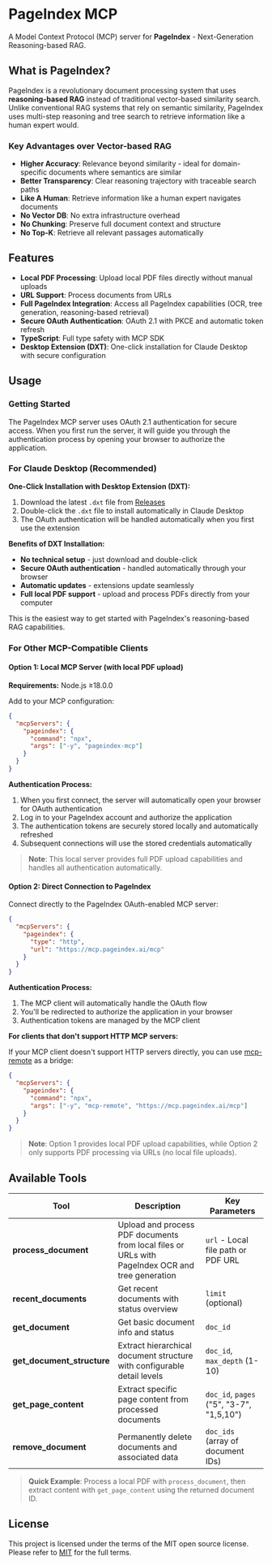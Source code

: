 # PageIndex MCP

A Model Context Protocol (MCP) server for **PageIndex** - Next-Generation Reasoning-based RAG.

## What is PageIndex?

PageIndex is a revolutionary document processing system that uses **reasoning-based RAG** instead of traditional vector-based similarity search. Unlike conventional RAG systems that rely on semantic similarity, PageIndex uses multi-step reasoning and tree search to retrieve information like a human expert would.

### Key Advantages over Vector-based RAG

- **Higher Accuracy**: Relevance beyond similarity - ideal for domain-specific documents where semantics are similar
- **Better Transparency**: Clear reasoning trajectory with traceable search paths
- **Like A Human**: Retrieve information like a human expert navigates documents
- **No Vector DB**: No extra infrastructure overhead
- **No Chunking**: Preserve full document context and structure
- **No Top-K**: Retrieve all relevant passages automatically

## Features

- **Local PDF Processing**: Upload local PDF files directly without manual uploads
- **URL Support**: Process documents from URLs
- **Full PageIndex Integration**: Access all PageIndex capabilities (OCR, tree generation, reasoning-based retrieval)
- **Secure OAuth Authentication**: OAuth 2.1 with PKCE and automatic token refresh
- **TypeScript**: Full type safety with MCP SDK
- **Desktop Extension (DXT)**: One-click installation for Claude Desktop with secure configuration

## Usage

### Getting Started

The PageIndex MCP server uses OAuth 2.1 authentication for secure access. When you first run the server, it will guide you through the authentication process by opening your browser to authorize the application.

### For Claude Desktop (Recommended)

**One-Click Installation with Desktop Extension (DXT):**

1. Download the latest `.dxt` file from [Releases](https://github.com/VectifyAI/pageindex-mcp/releases)
2. Double-click the `.dxt` file to install automatically in Claude Desktop
3. The OAuth authentication will be handled automatically when you first use the extension

**Benefits of DXT Installation:**

- **No technical setup** - just download and double-click
- **Secure OAuth authentication** - handled automatically through your browser
- **Automatic updates** - extensions update seamlessly
- **Full local PDF support** - upload and process PDFs directly from your computer

This is the easiest way to get started with PageIndex's reasoning-based RAG capabilities.

### For Other MCP-Compatible Clients

#### Option 1: Local MCP Server (with local PDF upload)

**Requirements:** Node.js ≥18.0.0

Add to your MCP configuration:

```json
{
  "mcpServers": {
    "pageindex": {
      "command": "npx",
      "args": ["-y", "pageindex-mcp"]
    }
  }
}
```

**Authentication Process:**
1. When you first connect, the server will automatically open your browser for OAuth authentication
2. Log in to your PageIndex account and authorize the application
3. The authentication tokens are securely stored locally and automatically refreshed
4. Subsequent connections will use the stored credentials automatically

> **Note**: This local server provides full PDF upload capabilities and handles all authentication automatically.

#### Option 2: Direct Connection to PageIndex

Connect directly to the PageIndex OAuth-enabled MCP server:

```json
{
  "mcpServers": {
    "pageindex": {
      "type": "http",
      "url": "https://mcp.pageindex.ai/mcp"
    }
  }
}
```

**Authentication Process:**
1. The MCP client will automatically handle the OAuth flow
2. You'll be redirected to authorize the application in your browser
3. Authentication tokens are managed by the MCP client

**For clients that don't support HTTP MCP servers:**

If your MCP client doesn't support HTTP servers directly, you can use [mcp-remote](https://github.com/geelen/mcp-remote) as a bridge:

```json
{
  "mcpServers": {
    "pageindex": {
      "command": "npx",
      "args": ["-y", "mcp-remote", "https://mcp.pageindex.ai/mcp"]
    }
  }
}
```

> **Note**: Option 1 provides local PDF upload capabilities, while Option 2 only supports PDF processing via URLs (no local file uploads).

## Available Tools

| Tool                       | Description                                                                                      | Key Parameters                           |
| -------------------------- | ------------------------------------------------------------------------------------------------ | ---------------------------------------- |
| **process_document**       | Upload and process PDF documents from local files or URLs with PageIndex OCR and tree generation | `url` - Local file path or PDF URL       |
| **recent_documents**       | Get recent documents with status overview                                                        | `limit` (optional)                       |
| **get_document**           | Get basic document info and status                                                               | `doc_id`                                 |
| **get_document_structure** | Extract hierarchical document structure with configurable detail levels                          | `doc_id`, `max_depth` (1-10)             |
| **get_page_content**       | Extract specific page content from processed documents                                           | `doc_id`, `pages` ("5", "3-7", "1,5,10") |
| **remove_document**        | Permanently delete documents and associated data                                                 | `doc_ids` (array of document IDs)        |

> **Quick Example**: Process a local PDF with `process_document`, then extract content with `get_page_content` using the returned document ID.

## License

This project is licensed under the terms of the MIT open source license. Please refer to [MIT](./LICENSE) for the full terms.

